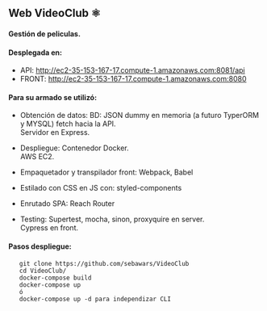 ## Web VideoClub ⚛️

#### Gestión de peliculas.  
	
#### Desplegada en: 
	
  * API: http://ec2-35-153-167-17.compute-1.amazonaws.com:8081/api
  * FRONT: http://ec2-35-153-167-17.compute-1.amazonaws.com:8080
    
#### Para su armado se utilizó:
	
  * Obtención de datos:
       BD: JSON dummy en memoria (a futuro TyperORM y MYSQL)
       fetch hacia la API.  
       Servidor en Express.  
       
  * Despliegue:
       Contenedor Docker.  
       AWS EC2.  
  
  * Empaquetador y transpilador front:
       Webpack, Babel
			
  * Estilado con CSS en JS con:
       styled-components

  * Enrutado SPA:
       Reach Router
			
  * Testing:
       Supertest, mocha, sinon, proxyquire en server.  
       Cypress en front.  

#### Pasos despliegue:

       git clone https://github.com/sebawars/VideoClub
       cd VideoClub/
       docker-compose build
       docker-compose up
       ó
       docker-compose up -d para independizar CLI
